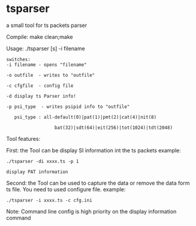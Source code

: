 # tsparser
a small tool for ts packets parser

Compile:
	make clean;make

Usage: ./tsparser [s] -i filename

	switches:
	-i filename - opens "filename"
	
	-o outfile  - writes to "outfile"
	
	-c cfgfile  - config file 
	
	-d display ts Parser info!
	
	-p psi_type  - writes psipid info to "outfile"
	
	   psi_type : all-default(0)|pat(1)|pmt(2)|cat(4)|nit(8)

                      bat(32)|sdt(64)|eit(256)|tot(1024)|tdt(2048)

Tool features:

First:
    the Tool can be display SI information int the ts packets
	example:
	
	./tsparser -di xxxx.ts -p 1
	
	display PAT information

Second:
	the Tool can be used to capture the data or remove the data form ts file. You need to used configure file.
	example:
	
	./tsparser -i xxxx.ts -c cfg.ini

Note:
	Command line config is high priority on the display information command
